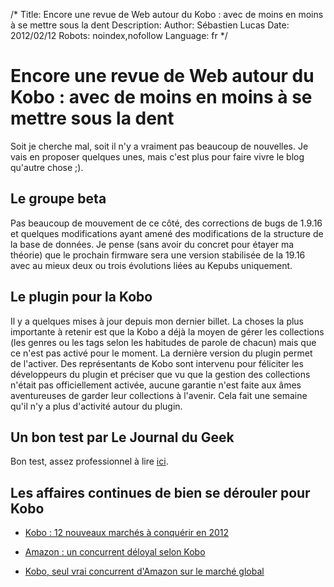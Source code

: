 /*
Title: Encore une revue de Web autour du Kobo : avec de moins en moins à se mettre sous la dent
Description: 
Author: Sébastien Lucas
Date: 2012/02/12
Robots: noindex,nofollow
Language: fr
*/
# Encore une revue de Web autour du Kobo : avec de moins en moins à se mettre sous la dent

Soit je cherche mal, soit il n'y a vraiment pas beaucoup de nouvelles. Je vais en proposer quelques unes, mais c'est plus pour faire vivre le blog qu'autre chose ;).

## Le groupe beta

Pas beaucoup de mouvement de ce côté, des corrections de bugs de 1.9.16 et quelques modifications ayant amené des modifications de la structure de la base de données.
Je pense (sans avoir du concret pour étayer ma théorie) que le prochain firmware sera une version stabilisée de la 19.16 avec au mieux deux ou trois évolutions liées au Kepubs uniquement.
## Le plugin pour la Kobo

Il y a quelques mises à jour depuis mon dernier billet. La choses la plus importante à retenir est que la Kobo a déjà la moyen de gérer les collections (les genres ou les tags selon les habitudes de parole de chacun) mais que ce n'est pas activé pour le moment. La dernière version du plugin permet de l'activer.
Des représentants de Kobo sont intervenu pour féliciter les développeurs du plugin et préciser que vu que la gestion des collections n'était pas officiellement activée, aucune garantie n'est faite aux âmes aventureuses de garder leur collections à l'avenir.
Cela fait une semaine qu'il n'y a plus d'activité autour du plugin.
## Un bon test par Le Journal du Geek

Bon test, assez professionnel à lire [ici](http://www.journaldugeek.com/2012/02/08/test-kobo-by-fnac/).
## Les affaires continues de bien se dérouler pour Kobo

*	[Kobo : 12 nouveaux marchés à conquérir en 2012](http://www.ebouquin.fr/2012/02/04/kobo-12-nouveaux-marches-a-conquerir-en-2012)

*	[Amazon : un concurrent déloyal selon Kobo](http://www.actualitte.com/actualite/lecture-numerique/acteurs-numeriques/amazon-un-concurrent-deloyal-selon-kobo-31640.htm)

*	[Kobo, seul vrai concurrent d'Amazon sur le marché global](http://www.actualitte.com/actualite/lecture-numerique/acteurs-numeriques/kobo-seul-vrai-concurrent-d-amazon-sur-le-marche-global-31504.htm)


